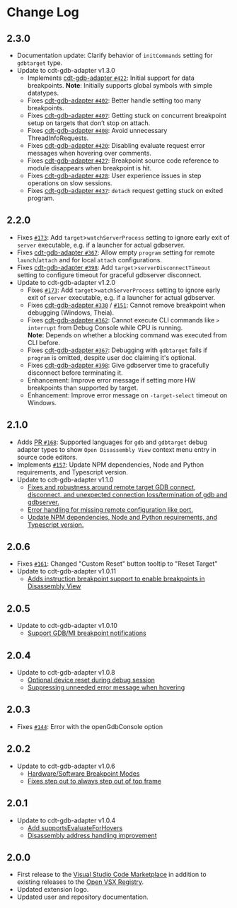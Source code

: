 # Change Log

## 2.3.0

- Documentation update: Clarify behavior of `initCommands` setting for `gdbtarget` type.
- Update to cdt-gdb-adapter v1.3.0
    - Implements [cdt-gdb-adapter `#422`](https://github.com/eclipse-cdt-cloud/cdt-gdb-adapter/issues/422): Initial support for data breakpoints.
      **Note**: Initially supports global symbols with simple datatypes.
    - Fixes [cdt-gdb-adapter `#402`](https://github.com/eclipse-cdt-cloud/cdt-gdb-adapter/issues/402): Better handle setting too many breakpoints.
    - Fixes [cdt-gdb-adapter `#407`](https://github.com/eclipse-cdt-cloud/cdt-gdb-adapter/pull/407): Getting stuck on concurrent breakpoint setup on targets that don’t stop on attach.
    - Fixes [cdt-gdb-adapter `#408`](https://github.com/eclipse-cdt-cloud/cdt-gdb-adapter/issues/408): Avoid unnecessary ThreadInfoRequests.
    - Fixes [cdt-gdb-adapter `#420`](https://github.com/eclipse-cdt-cloud/cdt-gdb-adapter/pull/420): Disabling evaluate request error messages when hovering over comments.
    - Fixes [cdt-gdb-adapter `#427`](https://github.com/eclipse-cdt-cloud/cdt-gdb-adapter/issues/427): Breakpoint source code reference to module disappears when breakpoint is hit.
    - Fixes [cdt-gdb-adapter `#428`](https://github.com/eclipse-cdt-cloud/cdt-gdb-adapter/issues/428): User experience issues in step operations on slow sessions.
    - Fixes [cdt-gdb-adapter `#437`](https://github.com/eclipse-cdt-cloud/cdt-gdb-adapter/pull/437): `detach` request getting stuck on exited program.

## 2.2.0

- Fixes [`#173`](https://github.com/eclipse-cdt-cloud/cdt-gdb-vscode/issues/173): Add `target`>`watchServerProcess` setting to ignore early exit of `server` executable, e.g. if a launcher for actual gdbserver.
- Fixes [cdt-gdb-adapter `#367`](https://github.com/eclipse-cdt-cloud/cdt-gdb-adapter/issues/367): Allow empty `program` setting for remote `launch`/`attach` and for local `attach` configurations.
- Fixes [cdt-gdb-adapter `#398`](https://github.com/eclipse-cdt-cloud/cdt-gdb-adapter/issues/398): Add `target`>`serverDisconnectTimeout` setting to configure timeout for graceful gdbserver disconnect.
- Update to cdt-gdb-adapter v1.2.0
    - Fixes [`#173`](https://github.com/eclipse-cdt-cloud/cdt-gdb-vscode/issues/173): Add `target`>`watchServerProcess` setting to ignore early exit of `server` executable, e.g. if a launcher for actual gdbserver.
    - Fixes [cdt-gdb-adapter `#330`](https://github.com/eclipse-cdt-cloud/cdt-gdb-adapter/issues/330) / [`#151`](https://github.com/eclipse-cdt-cloud/cdt-gdb-vscode/issues/151): Cannot remove breakpoint when debugging (Windows, Theia).
    - Fixes [cdt-gdb-adapter `#362`](https://github.com/eclipse-cdt-cloud/cdt-gdb-adapter/issues/362): Cannot execute CLI commands like `> interrupt` from Debug Console while CPU is running.  
      **Note**: Depends on whether a blocking command was executed from CLI before.
    - Fixes [cdt-gdb-adapter `#367`](https://github.com/eclipse-cdt-cloud/cdt-gdb-adapter/issues/367): Debugging with `gdbtarget` fails if `program` is omitted, despite user doc claiming it's optional.
    - Fixes [cdt-gdb-adapter `#398`](https://github.com/eclipse-cdt-cloud/cdt-gdb-adapter/issues/398): Give gdbserver time to gracefully disconnect before terminating it.
    - Enhancement: Improve error message if setting more HW breakpoints than supported by target.
    - Enhancement: Improve error message on `-target-select` timeout on Windows.

## 2.1.0

- Adds [PR `#168`](https://github.com/eclipse-cdt-cloud/cdt-gdb-vscode/pull/168): Supported languages for `gdb` and `gdbtarget` debug adapter types to show `Open Disassembly View` context menu entry in source code editors.
- Implements [`#157`](https://github.com/eclipse-cdt-cloud/cdt-gdb-vscode/issues/157): Update NPM dependencies, Node and Python requirements, and Typescript version.
- Update to cdt-gdb-adapter v1.1.0
    - [Fixes and robustness around remote target GDB connect, disconnect, and unexpected connection loss/termination of gdb and gdbserver.](https://github.com/eclipse-cdt-cloud/cdt-gdb-adapter/issues/361)
    - [Error handling for missing remote configuration like port.](https://github.com/eclipse-cdt-cloud/cdt-gdb-adapter/pull/384)
    - [Update NPM dependencies, Node and Python requirements, and Typescript version.](https://github.com/eclipse-cdt-cloud/cdt-gdb-adapter/issues/381)

## 2.0.6

- Fixes [`#161`](https://github.com/eclipse-cdt-cloud/cdt-gdb-vscode/issues/161): Changed "Custom Reset" button tooltip to "Reset Target"
- Update to cdt-gdb-adapter v1.0.11
    - [Adds instruction breakpoint support to enable breakpoints in Disassembly View](https://github.com/eclipse-cdt-cloud/cdt-gdb-adapter/issues/373)

## 2.0.5

- Update to cdt-gdb-adapter v1.0.10
    - [Support GDB/MI breakpoint notifications](https://github.com/eclipse-cdt-cloud/cdt-gdb-adapter/issues/360)

## 2.0.4

- Update to cdt-gdb-adapter v1.0.8
    - [Optional device reset during debug session](https://github.com/eclipse-cdt-cloud/cdt-gdb-adapter/issues/359)
    - [Suppressing unneeded error message when hovering](https://github.com/eclipse-cdt-cloud/cdt-gdb-adapter/pull/366)

## 2.0.3

- Fixes [`#144`](https://github.com/eclipse-cdt-cloud/cdt-gdb-vscode/issues/144): Error with the openGdbConsole option

## 2.0.2

- Update to cdt-gdb-adapter v1.0.6
    - [Hardware/Software Breakpoint Modes](https://github.com/eclipse-cdt-cloud/cdt-gdb-adapter/pull/350)
    - [Fixes step out to always step out of top frame](https://github.com/eclipse-cdt-cloud/cdt-gdb-adapter/issues/353)

## 2.0.1

- Update to cdt-gdb-adapter v1.0.4
    - [Add supportsEvaluateForHovers](https://github.com/eclipse-cdt-cloud/cdt-gdb-adapter/pull/347)
    - [Disassembly address handling improvement](https://github.com/eclipse-cdt-cloud/cdt-gdb-adapter/pull/348)

## 2.0.0

- First release to the [Visual Studio Code Marketplace](https://marketplace.visualstudio.com/items?itemName=eclipse-cdt.cdt-gdb-vscode) in addition to existing releases to the [Open VSX Registry](https://open-vsx.org/extension/eclipse-cdt/cdt-gdb-vscode).
- Updated extension logo.
- Updated user and repository documentation.
